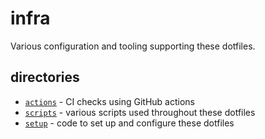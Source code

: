 # infra

Various configuration and tooling supporting these dotfiles.

## directories

- [`actions`](./actions) - CI checks using GitHub actions
- [`scripts`](./scripts) - various scripts used throughout these dotfiles
- [`setup`](./setup) - code to set up and configure these dotfiles
